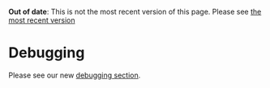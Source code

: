 <span class="warnings">**Out of date**: This is not the most recent version of this page. Please see [the most recent version](y)</span>
# Debugging

Please see our new [debugging section](../debugging/debugging.md).
